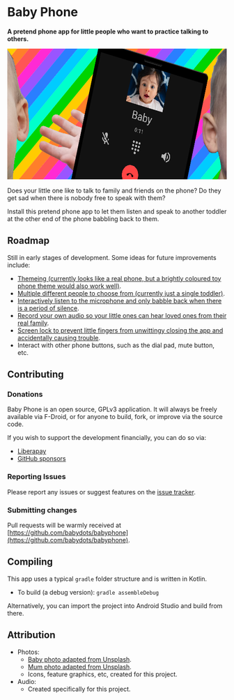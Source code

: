 # Baby Phone

**A pretend phone app for little people who want to practice talking to others.**

<img src="./fastlane/metadata/android/en-US/images/featureGraphic.png" height="300" />

<!--
Hide this for now, there is nothing much to show beyond what is available in the feature graphic above.
As more features are added and it is worthy of displaying more screenshots, put them below.
<img src="./fastlane/metadata/android/en-US/images/phoneScreenshots/01_dark_theme.png" alt="Screenshot of pretend phone app" height="400">
-->

Does your little one like to talk to family and friends on the phone? Do they get sad when there is nobody free to speak with them?

Install this pretend phone app to let them listen and speak to another toddler at the other end of the phone babbling back to them.

## Roadmap

Still in early stages of development. Some ideas for future improvements include:

* [Themeing (currently looks like a real phone, but a brightly coloured toy phone theme would also work well)](https://github.com/babydots/babyphone/issues/1).
* [Multiple different people to choose from (currently just a single toddler)](https://github.com/babydots/babyphone/issues/2).
* [Interactively listen to the microphone and only babble back when there is a period of silence](https://github.com/babydots/babyphone/issues/3).
* [Record your own audio so your little ones can hear loved ones from their real family](https://github.com/babydots/babyphone/issues/4).
* [Screen lock to prevent little fingers from unwittingy closing the app and accidentally causing trouble](https://github.com/babydots/babyphone/issues/5).
* Interact with other phone buttons, such as the dial pad, mute button, etc.

## Contributing

### Donations

Baby Phone is an open source, GPLv3 application. It will always be freely available via F-Droid, or for anyone to build, fork, or improve via the source code.

If you wish to support the development financially, you can do so via:

* [Liberapay](https://liberapay.com/BabyDots/donate)
* [GitHub sponsors](https://github.com/sponsors/pserwylo)
<!--* [Google Play](https://play.google.com/store/apps/details?id=com.serwylo.babyphone) - The version on Google Play is the exact same version as F-Droid (i.e. the .apk built and signed by F-Droid). However, it is available for a minimal price to facilitate donations to support development. -->

### Reporting Issues

Please report any issues or suggest features on the [issue tracker](https://github.com/babydots/babyphone/issues).

### Submitting changes

Pull requests will be warmly received at [https://github.com/babydots/babyphone](https://github.com/babydots/babyphone).

## Compiling

This app uses a typical `gradle` folder structure and is written in Kotlin.

 * To build (a debug version): `gradle assembleDebug`

Alternatively, you can import the project into Android Studio and build from there.

## Attribution

* Photos:
  * [Baby photo adapted from Unsplash](https://unsplash.com/photos/tRSOnb_SBvk).
  * [Mum photo adapted from Unsplash](https://unsplash.com/photos/ggAPxrb4Deg).
  * Icons, feature graphics, etc, created for this project.
* Audio:
  * Created specifically for this project.

